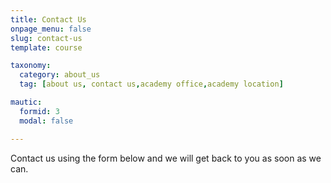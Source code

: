 ```yaml
---
title: Contact Us
onpage_menu: false
slug: contact-us
template: course

taxonomy:
  category: about_us
  tag: [about us, contact us,academy office,academy location]

mautic:
  formid: 3
  modal: false

---
```


Contact us using the form below and we will get back to you as soon as we can.